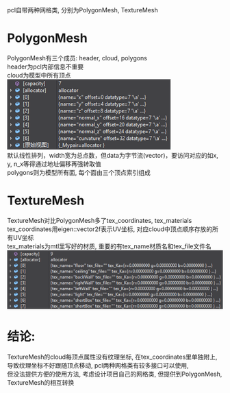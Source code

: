 pcl自带两种网格类, 分别为PolygonMesh, TextureMesh
# PolygonMesh
PolygonMesh有三个成员: header, cloud, polygons  
header为pcl内部信息不重要  
cloud为模型中所有顶点  
![attributes](pic/cloud_fields.png)  
默认线性排列，width宽为总点数，但data为字节流(vector<uint8>)，要访问对应的如x, y, n_x等得通过地址偏移再强转取值  
polygons则为模型所有面, 每个面由三个顶点索引组成  
# TextureMesh
TextureMesh对比PolygonMesh多了tex_coordinates, tex_materials  
tex_coordinates用eigen::vector2f表示UV坐标, 对应cloud中顶点顺序存放的所有UV坐标  
tex_materials为mtl里写好的材质, 重要的有tex_name材质名和tex_file文件名  
![materials](pic/tex_materials.png)  

# 结论: 
TextureMesh的cloud每顶点属性没有纹理坐标, 在tex_coordinates里单独附上, 导致纹理坐标不好跟随顶点移动, pcl两种网格类有较多接口可以使用,   
但没法提供方便的使用方法, 考虑设计项目自己的网格类, 但提供到PolygonMesh, TextureMesh的相互转换